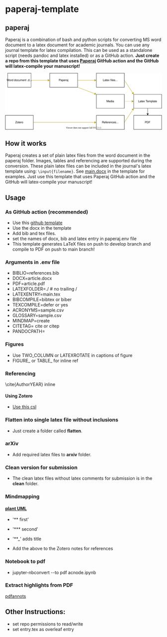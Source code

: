# paperaj-template

## paperaj

Paperaj is a combination of bash and python scripts for converting MS word document to a latex document for academic journals. You can use any journal template for latex compilation. This can be used as a standalone script (needs pandoc and latex installed) or as a GitHub action. **Just create a repo from this template that uses [Paperaj](https://github.com/dermatologist/paperaj) GitHub action and the GitHub will latex-compile your manuscript!**


[![paperaj](https://github.com/dermatologist/paperaj/blob/develop/paperaj.drawio.svg)](https://github.com/dermatologist/paperaj/blob/develop/paperaj.drawio.svg)

## How it works
Paperaj creates a set of plain latex files from the word document in the paperaj folder. Images, tables and referencing are supported during the conversion. These plain latex files can be included in the journal's latex template using: ``` \input{filename} ```. See [main.docx](https://github.com/dermatologist/paperaj-public-template/blob/master/main.docx) in the template for examples. Just use this template that uses Paperaj GitHub action and the GitHub will latex-compile your manuscript!

## Usage

### As GitHub action (recommended)
* Use this [github template](https://github.com/dermatologist/paperaj-public-template)
* Use the docx in the template
* Add bib and tex files.
* set the names of docx, bib and latex entry in paperaj.env file 
* This template generates LaTeX files on push to develop branch and compile to PDF on push to main branch!


### Arguments in .env file

* BIBLIO=references.bib
* DOCX=article.docx
* PDF=article.pdf
* LATEXFOLDER=./ # no trailing /
* LATEXENTRY=main.tex
* BIBCOMPILE=bibtex or biber
* TEXCOMPILE=defer or yes
* ACRONYMS=sample.csv
* GLOSSARY=sample.csv
* MINDMAP=create
* CITETAG= cite or citep
* PANDOCPATH=

### Figures

* Use TWO_COLUMN or LATEXROTATE in captions of figure
* FIGURE_ or TABLE_ for inline ref

### Referencing

\cite{AuthorYEAR} inline

#### Using Zotero

* [Use this csl](word2latex-pandoc.csl)

### Flatten into single latex file without inclusions

* Just create a folder called **flatten**.

### arXiv

* Add required latex files to **arxiv** folder.

### Clean version for submission

* The clean latex files without latex comments for submission is in the **clean** folder.

### Mindmapping

#### [plant UML](https://github.com/plantuml/plantuml/releases/download/v1.2022.14/plantuml-1.2022.14.jar)

* '** first'
* '*** second'
* '**_' adds title

* Add the above to the Zotero notes for references

### Notebook to pdf
* jupyter-nbconvert --to pdf acnode.ipynb

### Extract highlights from PDF
[pdfannots](https://pypi.org/project/pdfannots/)

## Other Instructions:

* set repo permissions to read/write
* set entry.tex as overleaf entry
